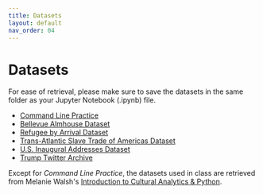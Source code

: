```yaml
---
title: Datasets
layout: default
nav_order: 04
---
```


# Datasets
For ease of retrieval, please make sure to save the datasets in the same folder as your Jupyter Notebook (.ipynb) file.

- [Command Line Practice](/assets/datasets/cmdline_practice.zip)
- [Bellevue Almhouse Dataset](assets/datasets/bellevue_almshouse_modified.csv)
- [Refugee by Arrival Dataset](assets/datasets/refugee-arrivals-by-destination.csv)
- [Trans-Atlantic Slave Trade of Americas Dataset](assets/datasets/Trans-Atlantic-Slave-Trade_Americas.csv)
- [U.S. Inaugural Addresses Dataset](assets/datasets/US_Inaugural_Addresses.zip)
- [Trump Twitter Archive](assets/datasets/Trump-Tweets_2009-2021.csv)

Except for _Command Line Practice_, the datasets used in class are retrieved from Melanie Walsh's [Introduction to Cultural Analytics & Python](https://melaniewalsh.github.io/Intro-Cultural-Analytics/00-Datasets/00-Datasets.html).
